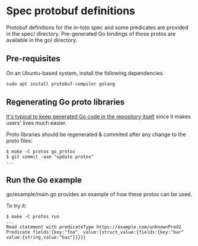 # Spec protobuf definitions

Protobuf definitions for the in-toto spec and some predicates are
provided in the spec/ directory. Pre-generated Go bindings of those
protos are available in the go/ directory.

## Pre-requisites

On an Ubuntu-based system, install the following dependencies.

```shell
sudo apt install protobuf-compiler golang
```

## Regenerating Go proto libraries

[It's typical to keep generated Go code in the repository itself](https://go.dev/doc/articles/go_command#:~:text=and%20then%20check%20those%20generated%20source%20files%20into%20your%20repository)
since it makes users' lives much easier.

Proto libraries should be regenerated & commited after any change to the
proto files:

```shell
$ make -C protos go_protos
$ git commit -asm "update protos"
...
```

## Run the Go example

go/example/main.go provides an example of how these protos can be used.

To try it:

```shell
$ make -C protos run
...
Read statement with predicateType https://example.com/unknownPred2
Predicate fields:{key:"foo"  value:{struct_value:{fields:{key:"bar"  value:{string_value:"baz"}}}}}
```
